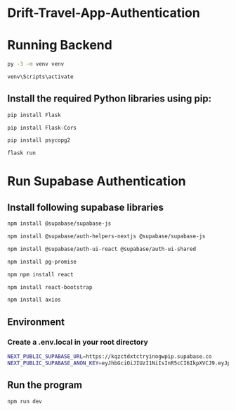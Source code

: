 # Drift-Travel-App-Authentication


# Running Backend


```bash
py -3 -m venv venv
```
```bash
venv\Scripts\activate
```

## Install the required Python libraries using pip:

```bash
pip install Flask
```

```bash
pip install Flask-Cors
```

```bash
pip install psycopg2
```


```bash
flask run
```

# Run Supabase Authentication

## Install following supabase libraries


```bash
npm install @supabase/supabase-js
```

```bash
npm install @supabase/auth-helpers-nextjs @supabase/supabase-js
```

```bash
npm install @supabase/auth-ui-react @supabase/auth-ui-shared
```

```bash
npm install pg-promise
```

```bash
npm npm install react
```

```bash
npm install react-bootstrap
```

```bash
npm install axios
```

## Environment 

### Create a .env.local in your root directory

```bash
NEXT_PUBLIC_SUPABASE_URL=https://kqzctdxtctryinogwpip.supabase.co
NEXT_PUBLIC_SUPABASE_ANON_KEY=eyJhbGciOiJIUzI1NiIsInR5cCI6IkpXVCJ9.eyJpc3MiOiJzdXBhYmFzZSIsInJlZiI6ImtxemN0ZHh0Y3RyeWlub2d3cGlwIiwicm9sZSI6ImFub24iLCJpYXQiOjE2OTUwODcyNDcsImV4cCI6MjAxMDY2MzI0N30.HN4g1L7K6GhXhA7ppIAWEah7MPe4K4k9B2m9p5GnZhA
```

## Run the program
```bash
npm run dev
```
